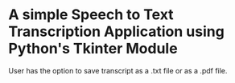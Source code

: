 # A simple Speech to Text Transcription Application using Python's Tkinter Module

User has the option to save transcript as a .txt file or as a .pdf file.
